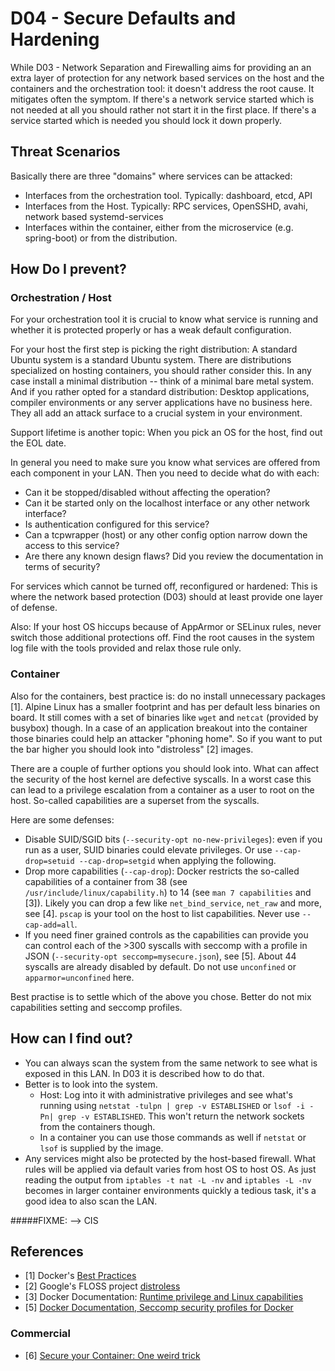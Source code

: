 # D04 - Secure Defaults and Hardening

While D03 - Network Separation and Firewalling aims for providing an an extra layer of protection for any network based services on the host and the containers and the orchestration tool: it doesn't address the root cause. It mitigates often the symptom. If there's a network service started which is not needed at all you should rather not start it in the first place. If there's a service started which is needed you should lock it down properly.

## Threat Scenarios

Basically there are three "domains" where services can be attacked:

* Interfaces from the orchestration tool. Typically: dashboard, etcd, API
* Interfaces from the Host. Typically: RPC services, OpenSSHD, avahi, network based systemd-services
* Interfaces within the container, either from the microservice (e.g. spring-boot) or from the distribution.


## How Do I prevent?

### Orchestration / Host

For your orchestration tool it is crucial to know what service is running and whether it is protected properly or has a weak default configuration.

For your host the first step is picking the right distribution: A standard Ubuntu system is a standard Ubuntu system. There are distributions specialized on hosting containers, you should rather consider this. In any case install a minimal distribution -- think of a minimal bare metal system. And if you rather opted for a standard distribution: Desktop applications, compiler environments or any server applications have no business here. They all add an attack surface to a crucial system in your environment.

Support lifetime is another topic: When you pick an OS for the host, find out the EOL date.

In general you need to make sure you know what services are offered from each component in your LAN. Then you need to decide what do with each:

* Can it be stopped/disabled without affecting the operation?
* Can it be started only on the localhost interface or any other network interface?
* Is authentication configured for this service?
* Can a tcpwrapper (host) or any other config option narrow down the access to this service?
* Are there any known design flaws? Did you review the documentation in terms of security?

For services which cannot be turned off, reconfigured or hardened: This is where the network based protection (D03) should at least provide one layer of defense.

Also: If your host OS hiccups because of AppArmor or SELinux rules, never switch those additional protections off. Find the root causes in the system log file with the tools provided and relax those rule only.

### Container

Also for the containers, best practice is: do no install unnecessary packages [1]. Alpine Linux has a smaller footprint and has per default less binaries on board. It still comes with a set of binaries like `wget` and `netcat` (provided by busybox) though. In a case of an application breakout into the container those binaries could help an attacker "phoning home". So if you want to put the bar higher you should look into "distroless" [2] images.

There are a couple of further options you should look into. What can affect the security of the host kernel are defective syscalls. In a worst case this can lead to a privilege escalation from a container as a user to root on the host. So-called capabilities are a superset from the syscalls.

Here are some defenses:

* Disable SUID/SGID bits (`--security-opt no-new-privileges`): even if you run as a user, SUID binaries could elevate privileges. Or use `--cap-drop=setuid --cap-drop=setgid` when applying the following.
* Drop more capabilities (`--cap-drop`): Docker restricts the so-called capabilities of a container from 38 (see `/usr/include/linux/capability.h`) to 14 (see ``man 7 capabilities`` and [3]). Likely you can drop a few like `net_bind_service`, `net_raw` and more, see [4]. `pscap` is your tool on the host to list capabilities.  Never use `--cap-add=all`.
* If you need finer grained controls as the capabilities can provide you can control each of the >300 syscalls with seccomp with a profile in JSON  (`--security-opt seccomp=mysecure.json`), see [5]. About 44 syscalls are already disabled by default. Do not use `unconfined` or `apparmor=unconfined` here.

Best practise is to settle which of the above you chose. Better do not mix capabilities setting and seccomp profiles.


## How can I find out?

* You can always scan the system from the same network to see what is exposed in this LAN. In D03 it is described how to do that.
* Better is to look into the system.
    * Host: Log into it with administrative privileges and see what's running using `netstat -tulpn | grep -v ESTABLISHED` or `lsof -i -Pn| grep -v ESTABLISHED`. This won't return the network sockets from the containers though. 
    * In a container you can use those commands as well if `netstat` or `lsof` is supplied by the image.
* Any services might also be protected by the host-based firewall. What rules will be applied via default varies from host OS to host OS. As just reading the output from `iptables -t nat -L -nv` and  `iptables -L -nv` becomes in larger container environments quickly a tedious task, it's a good idea to also scan the LAN.

#####FIXME: --> CIS


## References

* [1] Docker's [Best Practices](https://docs.docker.com/develop/develop-images/dockerfile_best-practices/)
* [2] Google's FLOSS project [distroless](https://github.com/GoogleContainerTools/distroless)
* [3] Docker Documentation: [Runtime privilege and Linux capabilities](https://docs.docker.com/engine/reference/run/#runtime-privilege-and-linux-capabilities)
* [5] [Docker Documentation, Seccomp security profiles for Docker](https://docs.docker.com/engine/security/seccomp/)

### Commercial

* [6] [Secure your Container: One weird trick](https://www.redhat.com/en/blog/secure-your-containers-one-weird-trick)



